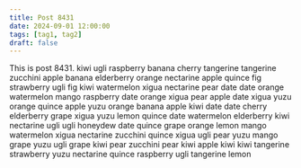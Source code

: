 ```yaml
---
title: Post 8431
date: 2024-09-01 12:00:00
tags: [tag1, tag2]
draft: false
---
```

This is post 8431.
kiwi
ugli
raspberry
banana
cherry
tangerine
tangerine
zucchini
apple
banana
elderberry
orange
nectarine
apple
quince
fig
strawberry
ugli
fig
kiwi
watermelon
xigua
nectarine
pear
date
date
orange
watermelon
mango
raspberry
date
orange
xigua
pear
apple
date
xigua
yuzu
orange
quince
apple
yuzu
orange
banana
apple
kiwi
date
date
cherry
elderberry
grape
xigua
yuzu
lemon
quince
date
watermelon
elderberry
kiwi
nectarine
ugli
ugli
honeydew
date
quince
grape
orange
lemon
mango
watermelon
xigua
nectarine
zucchini
quince
xigua
ugli
pear
yuzu
mango
grape
yuzu
ugli
grape
kiwi
pear
zucchini
pear
kiwi
apple
kiwi
kiwi
tangerine
strawberry
yuzu
nectarine
quince
raspberry
ugli
tangerine
lemon
